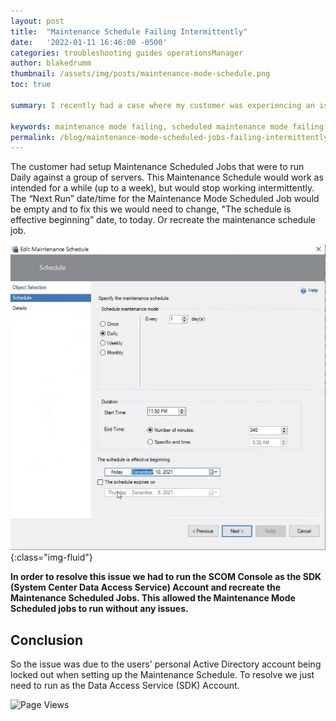 ```yaml
---
layout: post
title:  "Maintenance Schedule Failing Intermittently"
date:   '2022-01-11 16:46:00 -0500'
categories: troubleshooting guides operationsManager
author: blakedrumm
thumbnail: /assets/img/posts/maintenance-mode-schedule.png
toc: true

summary: I recently had a case where my customer was experiencing an issue with Scheduled Maintenance Mode failing to put objects into maintenance mode intermittently. SCOM 2019 Management Group.

keywords: maintenance mode failing, scheduled maintenance mode failing, maintenance mode issue, maintenance mode not running automatically, maintenance schedules issue, maintenance schedules not running
permalink: /blog/maintenance-mode-scheduled-jobs-failing-intermittently/
---
```

The customer had setup Maintenance Scheduled Jobs that were to run Daily against a group of servers. This Maintenance Schedule would work as intended for a while (up to a week), but would stop working intermittently. The “Next Run” date/time for the Maintenance Mode Scheduled Job would be empty and to fix this we would need to change, "The schedule is effective beginning” date, to today. Or recreate the maintenance schedule job.

![Maintenance Mode Scheduled Job Properties](/assets/img/posts/maintenance-mode-schedule-properties.png){:class="img-fluid"}

__In order to resolve this issue we had to run the SCOM Console as the SDK (System Center Data Access Service) Account and recreate the Maintenance Scheduled Jobs. This allowed the Maintenance Mode Scheduled jobs to run without any issues.__

## Conclusion
So the issue was due to the users' personal Active Directory account being locked out when setting up the Maintenance Schedule. To resolve we just need to run as the Data Access Service (SDK) Account.

![Page Views](https://counter.blakedrumm.com/count/tag.svg?url=blakedrumm.com/blog/maintenance-mode-scheduled-jobs-failing-intermittently/)

<!--
Having trouble with Pages? Check out our [documentation](https://docs.github.com/categories/github-pages-basics/) or [contact support](https://support.github.com/contact) and we’ll help you sort it out.

Tip:
To add auto-size pictures:
![/assets/img/posts/example.jpg](/assets/img/posts/example.jpg){:class="img-fluid"}
-->
